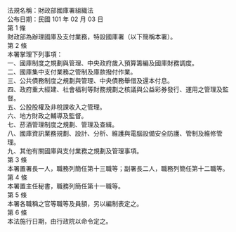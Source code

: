 法規名稱：財政部國庫署組織法  
公布日期：民國 101 年 02 月 03 日  
第 1 條  
財政部為辦理國庫及支付業務，特設國庫署（以下簡稱本署）。  
第 2 條  
本署掌理下列事項：  
一、國庫制度之規劃與管理、中央政府歲入預算籌編及國庫財務調度。  
二、國庫集中支付業務之管制及庫款撥付作業。  
三、公共債務制度之規劃與管理、中央債務舉借及還本付息。  
四、政府重大經建、社會福利等財務規劃之核議與公益彩券發行、運用之管理及監督。  
五、公股股權及非稅課收入之管理。  
六、地方財政之輔導及監督。  
七、菸酒管理制度之規劃、管理及查緝。  
八、國庫資訊業務規劃、設計、分析、維護與電腦設備安全防護、管制及維修管理。  
九、其他有關國庫與支付業務之規劃及管理事項。  
第 3 條  
本署置署長一人，職務列簡任第十三職等；副署長二人，職務列簡任第十二職等。  
第 4 條  
本署置主任秘書，職務列簡任第十一職等。  
第 5 條  
本署各職稱之官等職等及員額，另以編制表定之。  
第 6 條  
本法施行日期，由行政院以命令定之。  


